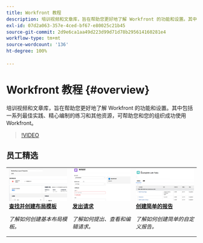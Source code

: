 ```yaml
---
title: Workfront 教程
description: 培训视频和文章库，旨在帮助您更好地了解 Workfront 的功能和设置。其中包括一系列最佳实践、精心编制的练习和其他资源，可帮助您和您的组织成功使用 Workfront。
exl-id: 07d2a063-357e-4ced-bf67-e80025c21b45
source-git-commit: 2d9e6ca1aa49d223d99d71d78b295614160281e4
workflow-type: tm+mt
source-wordcount: '136'
ht-degree: 100%

---
```


# Workfront 教程 {#overview}

培训视频和文章库，旨在帮助您更好地了解 Workfront 的功能和设置。其中包括一系列最佳实践、精心编制的练习和其他资源，可帮助您和您的组织成功使用 Workfront。

>[!VIDEO](https://video.tv.adobe.com/v/335063/?quality=12&learn=on&enablevpops)

<!-- 

This is the landing page of the user guide. It should be the first list item in the TOC.md file. 
See other user landing pages to get ideas. 

-->


<div id="recs-overview-body-1"></div>
<div id="recs-overview-body-2"></div>
<div id="recs-overview-body-3"></div>
<div id="recs-overview-body-4"></div>
<div id="recs-overview-body-5"></div>
<div id="recs-overview-body-6"></div>

<div id="staff-picks-section">

## 员工精选

<table style="margin-top: 0 !important">
  <tr>
   <td>
      <a href="/help/administration-and-setup/layout-templates/find-layout-templates.md">
      <img alt="查找并创建布局模板" src="/help/assets/ltemp_01.png"/>
      </a>
      <div>
         <a href="/help/administration-and-setup/layout-templates/find-layout-templates.md"><strong>查找并创建布局模板</strong></a>
      </div>
      <p>
         <em>了解如何创建基本布局模板。</em>
      </p>
    </td>
   <td>
      <a href="/help/manage-work/issues-requests/make-a-request.md">
      <img alt="发出请求" src="/help/assets/nrequest_01.png"/>
      </a>
      <div>
         <a href="/help/manage-work/issues-requests/make-a-request.md"><strong>发出请求</strong></a>
      </div>
      <p>
         <em>了解如何提出、查看和编辑请求。</em>
      </p>

<td>
      <a href="/help/reporting/basic-reporting/create-a-simple-report.md">
      <img alt="创建简单的报告" src="/help/assets/sreport_01.png"/>
      </a>
      <div>
         <a href="/help/reporting/basic-reporting/create-a-simple-report.md"><strong>创建简单的报告</strong></a>
      </div>
      <p>
         <em>了解如何创建简单的自定义报告。</em>
      </p>
    </td>
  </tr>
</table>

</div>
